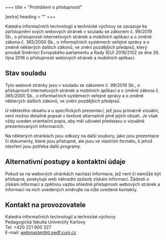 +++
title = "Prohlášení o přístupnosti" 

[extra]
heading = ""
+++

Katedra informačních technologií a technické výchovy se zavazuje ke zpřístupnění svých webových stránek v souladu se zákonem č. 99/2019 Sb., o přístupnosti internetových stránek a mobilních aplikací a o změně zákona č. 365/2000 Sb., o informačních systémech veřejné správy a o změně některých dalších zákonů, ve znění pozdějších předpisů, který provádí Směrnici Evropského parlamentu a Rady (EU) 2016/2102 ze dne 26. října 2016 o přístupnosti webových stránek a mobilních aplikací.

## Stav souladu
Tyto webové stránky jsou v souladu se zákonem č. 99/2019 Sb., o přístupnosti internetových stránek a mobilních aplikací a o změně zákona č. 365/2000 Sb., o informačních systémech veřejné správy a o změně některých dalších zákonů, ve znění pozdějších předpisů.

U některého obsahu a u specifických prezentací, jež jsou primárně vizuální, není možno detailně popsat v textové alternativě plně jejich obsah. Je však vždy uveden orientační popis, aby měl uživatel představu o vizuálně prezentovaných informacích.

Na některých stránkách jsou odkazy na další soubory, jako jsou prezentace či dokumenty, které jsou přístupné, ale jsou ve vlastním formátu, k jehož otevření jsou potřeba další programy.


## Alternativní postupy a kontaktní údaje
Pokud se na webových stránkách nachází informace, jež není či nemůže být přístupná, poskytuje web náhradní způsob získání informací. Žádosti o získání informací a zpětnou vazbu ohledně přístupnosti webových stránek a informací na nich uvedených směrujte na níže uvedené kontakty.


## Kontakt na provozovatele
Katedra informačních technologií a technické výchovy  
Pedagogická fakulta Univerzity Karlovy  
Tel: +420 221 900 327   
E-mail: webmaster@it.pedf.cuni.cz  